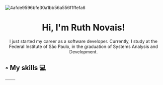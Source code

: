![4afde9596bfe30a1bb56a556f1ffefa6](https://github.com/Ruthless-n/Ruthless-n/assets/112913657/dd955e7e-12c5-470d-9572-9586d94959cc)
  
   
<h1 align="center"> Hi, I'm Ruth Novais!</h1>

<p align="center">I just started my career as a software developer.
Currently, I study at the Federal Institute of São Paulo, in the graduation of Systems Analysis and Development.</p>

<h2> ◦ My skills 💻 </h2>

|<i class="devicon-cplusplus-plain"></i>|   |
|---|---|
